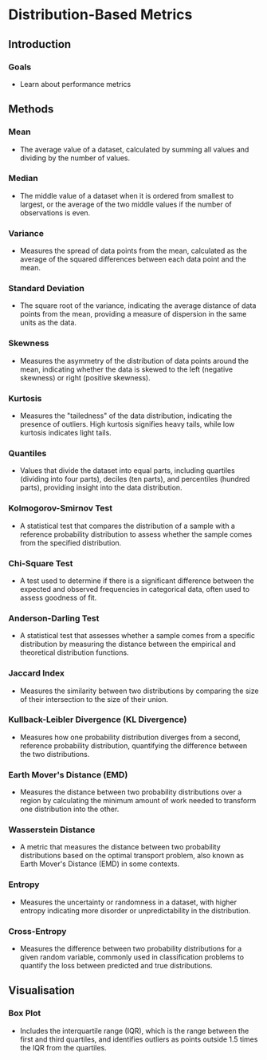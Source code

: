 # Distribution-Based Metrics

## Introduction



### Goals
* Learn about performance metrics




## Methods

### Mean
- The average value of a dataset, calculated by summing all values and dividing by the number of values.

### Median
- The middle value of a dataset when it is ordered from smallest to largest, or the average of the two middle values if the number of observations is even.

### Variance
- Measures the spread of data points from the mean, calculated as the average of the squared differences between each data point and the mean.

### Standard Deviation
- The square root of the variance, indicating the average distance of data points from the mean, providing a measure of dispersion in the same units as the data.

### Skewness
- Measures the asymmetry of the distribution of data points around the mean, indicating whether the data is skewed to the left (negative skewness) or right (positive skewness).

### Kurtosis
- Measures the "tailedness" of the data distribution, indicating the presence of outliers. High kurtosis signifies heavy tails, while low kurtosis indicates light tails.

### Quantiles
- Values that divide the dataset into equal parts, including quartiles (dividing into four parts), deciles (ten parts), and percentiles (hundred parts), providing insight into the data distribution.


### Kolmogorov-Smirnov Test
- A statistical test that compares the distribution of a sample with a reference probability distribution to assess whether the sample comes from the specified distribution.

### Chi-Square Test
- A test used to determine if there is a significant difference between the expected and observed frequencies in categorical data, often used to assess goodness of fit.

### Anderson-Darling Test
- A statistical test that assesses whether a sample comes from a specific distribution by measuring the distance between the empirical and theoretical distribution functions.

### Jaccard Index
- Measures the similarity between two distributions by comparing the size of their intersection to the size of their union.

### Kullback-Leibler Divergence (KL Divergence)
- Measures how one probability distribution diverges from a second, reference probability distribution, quantifying the difference between the two distributions.

### Earth Mover's Distance (EMD)
- Measures the distance between two probability distributions over a region by calculating the minimum amount of work needed to transform one distribution into the other.

### Wasserstein Distance
- A metric that measures the distance between two probability distributions based on the optimal transport problem, also known as Earth Mover's Distance (EMD) in some contexts.

### Entropy
- Measures the uncertainty or randomness in a dataset, with higher entropy indicating more disorder or unpredictability in the distribution.

### Cross-Entropy
- Measures the difference between two probability distributions for a given random variable, commonly used in classification problems to quantify the loss between predicted and true distributions.





## Visualisation

### Box Plot
- Includes the interquartile range (IQR), which is the range between the first and third quartiles, and identifies outliers as points outside 1.5 times the IQR from the quartiles.
